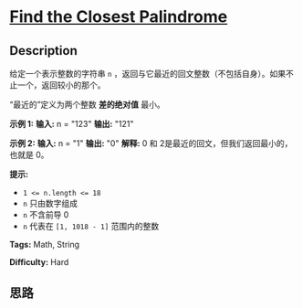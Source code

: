 # [Find the Closest Palindrome][title]

## Description

给定一个表示整数的字符串 `n` ，返回与它最近的回文整数（不包括自身）。如果不止一个，返回较小的那个。

“最近的”定义为两个整数 **差的绝对值** 最小。



**示例 1:**
            **输入:** n = "123"    **输出:** "121"    

**示例 2:**
            **输入:** n = "1"    **输出:** "0"    **解释:** 0 和 2是最近的回文，但我们返回最小的，也就是 0。    



**提示:**

  * `1 <= n.length <= 18`
  * `n` 只由数字组成
  * `n` 不含前导 0
  * `n` 代表在 `[1, 1018 - 1]` 范围内的整数


**Tags:** Math, String

**Difficulty:** Hard

## 思路

[title]: https://leetcode-cn.com/problems/find-the-closest-palindrome
